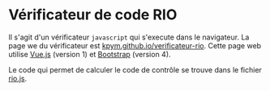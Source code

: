 # Vérificateur de code RIO

Il s'agit d'un vérificateur `javascript` qui s'execute dans le navigateur.
La page we du vérificateur est [kpym.github.io/verificateur-rio](https://kpym.github.io/verificateur-rio).
Cette page web utilise [Vue.js](https://vuejs.org/) (version 1) et [Bootstrap](https://getbootstrap.com/) (version 4).

Le code qui permet de calculer le code de contrôle se trouve dans le fichier [rio.js](rio.js).
